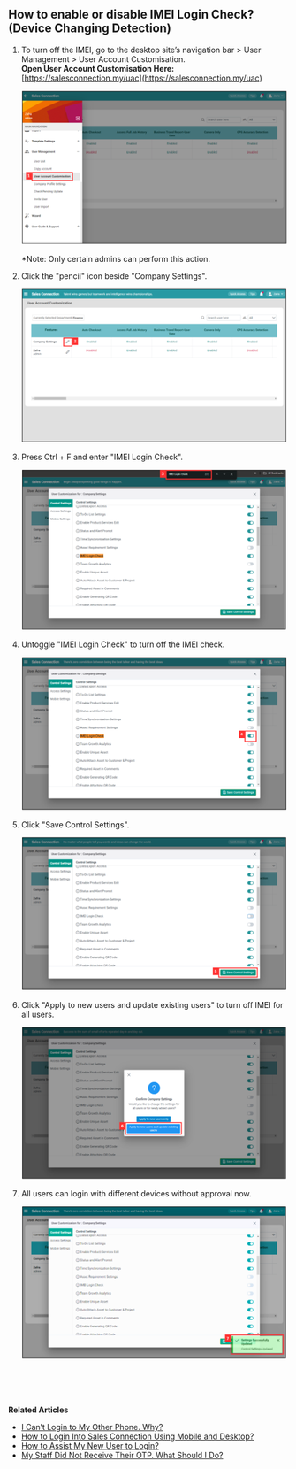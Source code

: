 ## How to enable or disable IMEI Login Check? (Device Changing Detection)

1. To turn off the IMEI, go to the desktop site’s navigation bar > User Management > User Account Customisation.<br>
   **Open User Account Customisation Here:** [https://salesconnection.my/uac](https://salesconnection.my/uac)<br>

   <p align="center">
     <img src="img/Turn_Off_IMEI_Step_1.png" alt="Turn Off IMEI Step 1">
   </p>

   *Note: Only certain admins can perform this action.<br>

2. Click the "pencil" icon beside "Company Settings".<br>

   <p align="center">
     <img src="img/Turn_Off_IMEI_Step_2.png" alt="Turn Off IMEI Step 2">
   </p>
   
3. Press Ctrl + F and enter "IMEI Login Check".<br>

   <p align="center">
     <img src="img/Turn_Off_IMEI_Step_3.png" alt="Turn Off IMEI Step 3">
   </p>

4. Untoggle "IMEI Login Check" to turn off the IMEI check.<br>

   <p align="center">
     <img src="img/Turn_Off_IMEI_Step_4.png" alt="Turn Off IMEI Step 4">
   </p>
   
5. Click "Save Control Settings".<br>

   <p align="center">
     <img src="img/Turn_Off_IMEI_Step_5.png" alt="Turn Off IMEI Step 5">
   </p>

6. Click "Apply to new users and update existing users" to turn off IMEI for all users.<br>

   <p align="center">
     <img src="img/Turn_Off_IMEI_Step_6.png" alt="Turn Off IMEI Step 6">
   </p>
   
7. All users can login with different devices without approval now.<br>

   <p align="center">
     <img src="img/Turn_Off_IMEI_Step_7.png" alt="Turn Off IMEI Step 1">
   </p>
<br><br><br>

**Related Articles**
- [I Can’t Login to My Other Phone. Why?](IMEI.md)
- [How to Login Into Sales Connection Using Mobile and Desktop?](Login.md)
- [How to Assist My New User to Login?](New_User_Login.md)
- [My Staff Did Not Receive Their OTP. What Should I Do?](Not_Receiving_OTP.md)

